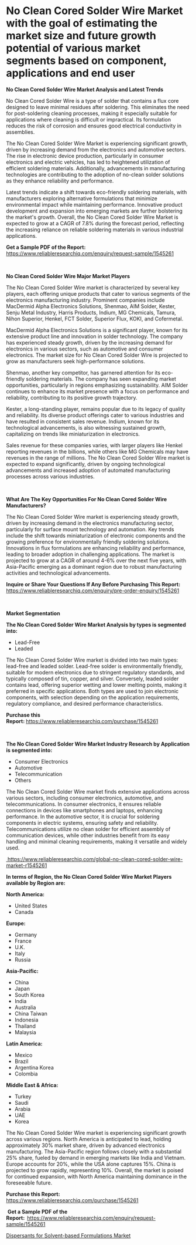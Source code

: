 <p><h1>No Clean Cored Solder Wire Market with the goal of estimating the market size and future growth potential of various market segments based on component, applications and end user</h1></p><p><strong>No Clean Cored Solder Wire Market Analysis and Latest Trends</strong></p>
<p><p>No Clean Cored Solder Wire is a type of solder that contains a flux core designed to leave minimal residues after soldering. This eliminates the need for post-soldering cleaning processes, making it especially suitable for applications where cleaning is difficult or impractical. Its formulation reduces the risk of corrosion and ensures good electrical conductivity in assemblies.</p><p>The No Clean Cored Solder Wire Market is experiencing significant growth, driven by increasing demand from the electronics and automotive sectors. The rise in electronic device production, particularly in consumer electronics and electric vehicles, has led to heightened utilization of efficient soldering materials. Additionally, advancements in manufacturing technologies are contributing to the adoption of no-clean solder solutions as they enhance reliability and performance.</p><p>Latest trends indicate a shift towards eco-friendly soldering materials, with manufacturers exploring alternative formulations that minimize environmental impact while maintaining performance. Innovative product development and expansion into emerging markets are further bolstering the market's growth. Overall, the No Clean Cored Solder Wire Market is expected to grow at a CAGR of 7.8% during the forecast period, reflecting the increasing reliance on reliable soldering materials in various industrial applications.</p></p>
<p><strong>Get a Sample PDF of the Report:&nbsp;</strong> <a href="https://www.reliableresearchiq.com/enquiry/request-sample/1545261?utm_campaign=3318&utm_medium=2&utm_source=Github&utm_content=ia&utm_term=02042025&utm_id=no-clean-cored-solder-wire">https://www.reliableresearchiq.com/enquiry/request-sample/1545261</a></p>
<p>&nbsp;</p>
<p><strong>No Clean Cored Solder Wire Major Market Players</strong></p>
<p><p>The No Clean Cored Solder Wire market is characterized by several key players, each offering unique products that cater to various segments of the electronics manufacturing industry. Prominent companies include MacDermid Alpha Electronics Solutions, Shenmao, AIM Solder, Kester, Senju Metal Industry, Harris Products, Indium, MG Chemicals, Tamura, Nihon Superior, Henkel, FCT Solder, Superior Flux, KOKI, and Cofermetal.</p><p>MacDermid Alpha Electronics Solutions is a significant player, known for its extensive product line and innovation in solder technology. The company has experienced steady growth, driven by the increasing demand for electronics in various sectors, such as automotive and consumer electronics. The market size for No Clean Cored Solder Wire is projected to grow as manufacturers seek high-performance solutions.</p><p>Shenmao, another key competitor, has garnered attention for its eco-friendly soldering materials. The company has seen expanding market opportunities, particularly in regions emphasizing sustainability. AIM Solder continues to enhance its market presence with a focus on performance and reliability, contributing to its positive growth trajectory.</p><p>Kester, a long-standing player, remains popular due to its legacy of quality and reliability. Its diverse product offerings cater to various industries and have resulted in consistent sales revenue. Indium, known for its technological advancements, is also witnessing sustained growth, capitalizing on trends like miniaturization in electronics.</p><p>Sales revenue for these companies varies, with larger players like Henkel reporting revenues in the billions, while others like MG Chemicals may have revenues in the range of millions. The No Clean Cored Solder Wire market is expected to expand significantly, driven by ongoing technological advancements and increased adoption of automated manufacturing processes across various industries.</p></p>
<p>&nbsp;</p>
<p><strong>What Are The Key Opportunities For No Clean Cored Solder Wire Manufacturers?</strong></p>
<p><p>The No Clean Cored Solder Wire market is experiencing steady growth, driven by increasing demand in the electronics manufacturing sector, particularly for surface mount technology and automation. Key trends include the shift towards miniaturization of electronic components and the growing preference for environmentally friendly soldering solutions. Innovations in flux formulations are enhancing reliability and performance, leading to broader adoption in challenging applications. The market is projected to grow at a CAGR of around 4-6% over the next five years, with Asia-Pacific emerging as a dominant region due to robust manufacturing activities and technological advancements.</p></p>
<p><strong>Inquire or Share Your Questions If Any Before Purchasing This Report:</strong> <a href="https://www.reliableresearchiq.com/enquiry/pre-order-enquiry/1545261?utm_campaign=3318&utm_medium=2&utm_source=Github&utm_content=ia&utm_term=02042025&utm_id=no-clean-cored-solder-wire">https://www.reliableresearchiq.com/enquiry/pre-order-enquiry/1545261</a></p>
<p>&nbsp;</p>
<p><strong>Market Segmentation</strong></p>
<p><strong>The No Clean Cored Solder Wire Market Analysis by types is segmented into:</strong></p>
<p><ul><li>Lead-Free</li><li>Leaded</li></ul></p>
<p><p>The No Clean Cored Solder Wire market is divided into two main types: lead-free and leaded solder. Lead-free solder is environmentally friendly, suitable for modern electronics due to stringent regulatory standards, and typically composed of tin, copper, and silver. Conversely, leaded solder contains lead, offering superior wetting and lower melting points, making it preferred in specific applications. Both types are used to join electronic components, with selection depending on the application requirements, regulatory compliance, and desired performance characteristics.</p></p>
<p><strong>Purchase this Report:&nbsp;</strong><a href="https://www.reliableresearchiq.com/purchase/1545261?utm_campaign=3318&utm_medium=2&utm_source=Github&utm_content=ia&utm_term=02042025&utm_id=no-clean-cored-solder-wire">https://www.reliableresearchiq.com/purchase/1545261</a></p>
<p>&nbsp;</p>
<p><strong>The No Clean Cored Solder Wire Market Industry Research by Application is segmented into:</strong></p>
<p><ul><li>Consumer Electronics</li><li>Automotive</li><li>Telecommunication</li><li>Others</li></ul></p>
<p><p>The No Clean Cored Solder Wire market finds extensive applications across various sectors, including consumer electronics, automotive, and telecommunications. In consumer electronics, it ensures reliable connections in devices like smartphones and laptops, enhancing performance. In the automotive sector, it is crucial for soldering components in electric systems, ensuring safety and reliability. Telecommunications utilize no clean solder for efficient assembly of communication devices, while other industries benefit from its easy handling and minimal cleaning requirements, making it versatile and widely used.</p></p>
<p><a href="https://www.reliableresearchiq.com/global-no-clean-cored-solder-wire-market-r1545261?utm_campaign=3318&utm_medium=2&utm_source=Github&utm_content=ia&utm_term=02042025&utm_id=no-clean-cored-solder-wire">&nbsp;https://www.reliableresearchiq.com/global-no-clean-cored-solder-wire-market-r1545261</a></p>
<p><strong>In terms of Region, the No Clean Cored Solder Wire Market Players available by Region are:</strong></p>
<p>
    <p> <strong> North America: </strong>
        <ul>
            <li>United States</li>
            <li>Canada</li>
        </ul>
        </p> 
    <p> <strong> Europe: </strong>
        <ul>
            <li>Germany</li>
            <li>France</li>
            <li>U.K.</li>
            <li>Italy</li>
            <li>Russia</li>
        </ul>
        </p> 
    <p> <strong> Asia-Pacific: </strong>
        <ul>
            <li>China</li>
            <li>Japan</li>
            <li>South Korea</li>
            <li>India</li>
            <li>Australia</li>
            <li>China Taiwan</li>
            <li>Indonesia</li>
            <li>Thailand</li>
            <li>Malaysia</li>
        </ul>
        </p> 
    <p> <strong> Latin America: </strong>
        <ul>
            <li>Mexico</li>
            <li>Brazil</li>
            <li>Argentina Korea</li>
            <li>Colombia</li>
        </ul>
        </p> 
    <p> <strong> Middle East & Africa: </strong>
        <ul>
            <li>Turkey</li>
            <li>Saudi</li>
            <li>Arabia</li>
            <li>UAE</li>
            <li>Korea</li>
        </ul>
    </p>
    </p>
<p><p>The No Clean Cored Solder Wire market is experiencing significant growth across various regions. North America is anticipated to lead, holding approximately 30% market share, driven by advanced electronics manufacturing. The Asia-Pacific region follows closely with a substantial 25% share, fueled by demand in emerging markets like India and Vietnam. Europe accounts for 20%, while the USA alone captures 15%. China is projected to grow rapidly, representing 10%. Overall, the market is poised for continued expansion, with North America maintaining dominance in the foreseeable future.</p></p>
<p><strong>Purchase this Report: </strong><a href="https://www.reliableresearchiq.com/purchase/1545261?utm_campaign=3318&utm_medium=2&utm_source=Github&utm_content=ia&utm_term=02042025&utm_id=no-clean-cored-solder-wire">https://www.reliableresearchiq.com/purchase/1545261</a></p>
<p>&nbsp;<strong>Get a Sample PDF of the Report:&nbsp;&nbsp;</strong><a href="https://www.reliableresearchiq.com/enquiry/request-sample/1545261?utm_campaign=3318&utm_medium=2&utm_source=Github&utm_content=ia&utm_term=02042025&utm_id=no-clean-cored-solder-wire">https://www.reliableresearchiq.com/enquiry/request-sample/1545261</a></p>
<p><strong></strong></p>
<p><p><a href="https://github.com/shamyzinniwl/Market-Research-Report-List-1/blob/main/dispersants-for-solvent-based-formulations-market.md?utm_campaign=3318&utm_medium=2&utm_source=Github&utm_content=ia&utm_term=02042025&utm_id=no-clean-cored-solder-wire">Dispersants for Solvent-based Formulations Market</a></p></p>
